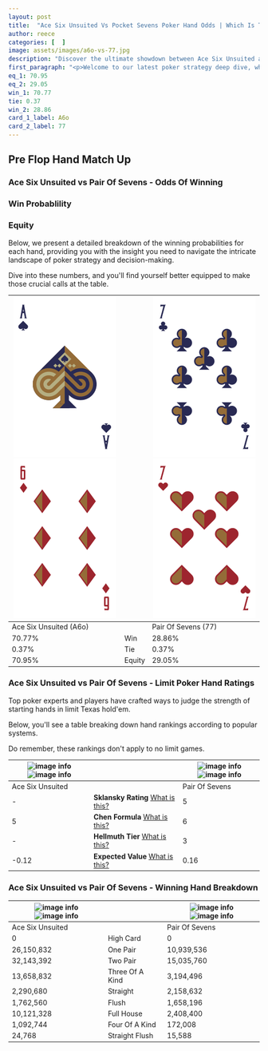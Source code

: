 ```yaml
---
layout: post
title:  "Ace Six Unsuited Vs Pocket Sevens Poker Hand Odds | Which Is The Better Hand In Poker? A Complete Guide"
author: reece
categories: [  ]
image: assets/images/a6o-vs-77.jpg
description: "Discover the ultimate showdown between Ace Six Unsuited and Pair Of Sevens in poker! Uncover the odds, strategies, and scenarios where one hand triumphs over the other. Get ready to up your poker game with this thrilling analysis."
first_paragraph: "<p>Welcome to our latest poker strategy deep dive, where we're pitting two distinct hands against each other in a high-stakes showdown: Ace Six Unsuited vs Pair Of Sevens.</p><p>In the dynamic world of poker, every decision counts, and knowing which hand holds the upper hand is key to your success at the table.</p><p>In this article, we'll dissect these two hands, explore the scenarios where one dominates the other, and equip you with the knowledge to make strategic choices that can tip the odds in your favor.</p><p>Get ready to unravel the intriguing dynamics of these poker hands and elevate your game to new heights.</p>"
eq_1: 70.95
eq_2: 29.05
win_1: 70.77
tie: 0.37
win_2: 28.86
card_1_label: A6o
card_2_label: 77
---
```




[comment]: # (sp0)

## Pre Flop Hand Match Up

<div class="table hand-ratings" markdown="1"> 



### Ace Six Unsuited vs Pair Of Sevens - Odds Of Winning


  
<div class="row graphs"> 
<div class="col-lg-6">
    <h3>Win Probablility</h3>
    <canvas id="WinChart"></canvas>
</div>
<div class="col-lg-6">
    <h3>Equity</h3>
    <canvas id="EquityChart"></canvas>
</div>
</div>

  Below, we present a detailed breakdown of the winning probabilities for each hand, providing you with the insight you need to navigate the intricate landscape of poker strategy and decision-making. 

Dive into these numbers, and you'll find yourself better equipped to make those crucial calls at the table.


    
| ![image info](assets/images/hand1/a.png) ![image info](assets/images/hand1/6o.png) |  | ![image info](assets/images/hand2/7.png) ![image info](assets/images/hand2/7o.png) |
| -------- | -------- | -------- |
| Ace Six Unsuited (A6o) |  | Pair Of Sevens (77) |
| 70.77% | Win | 28.86% |
| 0.37% | Tie | 0.37% |
| 70.95% | Equity | 29.05% |




[comment]: # (sp1)



### Ace Six Unsuited vs Pair Of Sevens - Limit Poker Hand Ratings

Top poker experts and players have crafted ways to judge the strength of starting hands in limit Texas hold'em. 

Below, you'll see a table breaking down hand rankings according to popular systems. 

Do remember, these rankings don't apply to no limit games.


    
| ![image info](https://www.riverpairs.com/assets/images/hand1/a.png) ![image info](https://www.riverpairs.com/assets/images/hand1/6o.png) |  | ![image info](https://www.riverpairs.com/assets/images/hand2/7.png) ![image info](https://www.riverpairs.com/assets/images/hand2/7o.png) |
| -------- | -------- | -------- |
| Ace Six Unsuited |  | Pair Of Sevens |
| - | **Sklansky Rating** [What is this?](/sklansky-rating-explained) | 5 |
| 5 | **Chen Formula** [What is this?](/chen-formula-explained) | 6 |
| - | **Hellmuth Tier** [What is this?](/Hellmuth-tier-explained) | 3 |
| -0.12 | **Expected Value** [What is this?](/expected-value-explained) | 0.16 |




[comment]: # (sp2)



### Ace Six Unsuited vs Pair Of Sevens - Winning Hand Breakdown


    
| ![image info](https://www.riverpairs.com/assets/images/hand1/a.png) ![image info](https://www.riverpairs.com/assets/images/hand1/6o.png) |  | ![image info](https://www.riverpairs.com/assets/images/hand2/7.png) ![image info](https://www.riverpairs.com/assets/images/hand2/7o.png) |
| -------- | -------- | -------- |
| Ace Six Unsuited |  | Pair Of Sevens |
| 0 | High Card | 0 |
| 26,150,832 | One Pair | 10,939,536 |
| 32,143,392 | Two Pair | 15,035,760 |
| 13,658,832 | Three Of A Kind | 3,194,496 |
| 2,290,680 | Straight | 2,158,632 |
| 1,762,560 | Flush | 1,658,196 |
| 10,121,328 | Full House | 2,408,400 |
| 1,092,744 | Four Of A Kind | 172,008 |
| 24,768 | Straight Flush | 15,588 |




[comment]: # (sp3)



</div>

[comment]: # (sp4)



[comment]: # (sp5)


